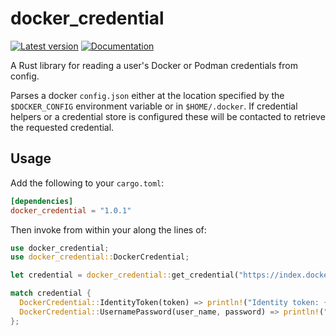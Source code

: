 # docker_credential

[![Latest version](https://img.shields.io/crates/v/docker_credential.svg)](https://crates.io/crates/docker_credential)
[![Documentation](https://docs.rs/docker_credential/badge.svg)](https://docs.rs/docker_credential)

A Rust library for reading a user's Docker or Podman credentials from config.

Parses a docker `config.json` either at the location specified by the
`$DOCKER_CONFIG` environment variable or in `$HOME/.docker`. If credential
helpers or a credential store is configured these will be contacted to retrieve
the requested credential.

## Usage

Add the following to your `cargo.toml`:

```toml
[dependencies]
docker_credential = "1.0.1"
```

Then invoke from within your along the lines of:

```rust
use docker_credential;
use docker_credential::DockerCredential;

let credential = docker_credential::get_credential("https://index.docker.io/v1/").expect("Unable to retrieve credential");

match credential {
  DockerCredential::IdentityToken(token) => println!("Identity token: {}", token),
  DockerCredential::UsernamePassword(user_name, password) => println!("Username: {}, Password: {}", user_name, password),
};

```
